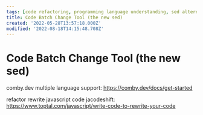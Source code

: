 ```yaml
---
tags: [code refactoring, programming language understanding, sed alternative, semantic editing]
title: Code Batch Change Tool (the new sed)
created: '2022-05-28T13:57:18.000Z'
modified: '2022-08-18T14:15:48.708Z'
---
```


# Code Batch Change Tool (the new sed)

comby.dev multiple language support:
https://comby.dev/docs/get-started

refactor rewrite javascript code jacodeshift:
https://www.toptal.com/javascript/write-code-to-rewrite-your-code
